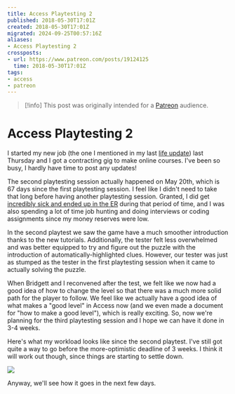 ```yaml
---
title: Access Playtesting 2
published: 2018-05-30T17:01Z
created: 2018-05-30T17:01Z
migrated: 2024-09-25T00:57:16Z
aliases:
- Access Playtesting 2
crossposts:
- url: https://www.patreon.com/posts/19124125
  time: 2018-05-30T17:01Z
tags:
- access
- patreon
---
```


> [!info]
> This post was originally intended for a [Patreon](../tags/patreon.md) audience.

# Access Playtesting 2

I started my new job (the one I mentioned in my last [life update](https://www.patreon.com/posts/life-update-18646562)) last Thursday and I got a contracting gig to make online courses. I've been so busy, I hardly have time to post any updates!

The second playtesting session actually happened on May 20th, which is 67 days since the first playtesting session. I feel like I didn't need to take that long before having another playtesting session. Granted, I did get [incredibly sick and ended up in the ER](https://www.patreon.com/posts/sickness-17992207) during that period of time, and I was also spending a lot of time job hunting and doing interviews or coding assignments since my money reserves were low.

In the second playtest we saw the game have a much smoother introduction thanks to the new tutorials. Additionally, the tester felt less overwhelmed and was better equipped to try and figure out the puzzle with the introduction of automatically-highlighted clues. However, our tester was just as stumped as the tester in the first playtesting session when it came to actually solving the puzzle.

When Bridgett and I reconvened after the test, we felt like we now had a good idea of how to change the level so that there was a much more solid path for the player to follow. We feel like we actually have a good idea of what makes a "good level" in Access now (and we even made a document for "how to make a good level"), which is really exciting. So, now we're planning for the third playtesting session and I hope we can have it done in 3-4 weeks.

Here's what my workload looks like since the second playtest. I've still got quite a way to go before the more-optimistic deadline of 3 weeks. I think it will work out though, since things are starting to settle down.

![](201805301701-1.png)

Anyway, we'll see how it goes in the next few days.
